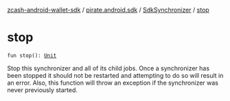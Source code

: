 [zcash-android-wallet-sdk](../../index.md) / [pirate.android.sdk](../index.md) / [SdkSynchronizer](index.md) / [stop](./stop.md)

# stop

`fun stop(): `[`Unit`](https://kotlinlang.org/api/latest/jvm/stdlib/kotlin/-unit/index.html)

Stop this synchronizer and all of its child jobs. Once a synchronizer has been stopped it
should not be restarted and attempting to do so will result in an error. Also, this function
will throw an exception if the synchronizer was never previously started.

